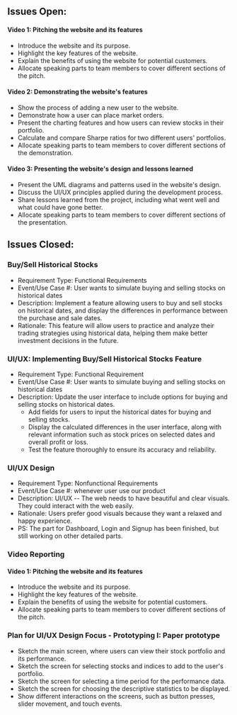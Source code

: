 ## Issues Open:

#### Video 1: Pitching the website and its features
- Introduce the website and its purpose.
- Highlight the key features of the website.
- Explain the benefits of using the website for potential customers.
- Allocate speaking parts to team members to cover different sections of the pitch.

#### Video 2: Demonstrating the website's features
- Show the process of adding a new user to the website.
- Demonstrate how a user can place market orders.
- Present the charting features and how users can review stocks in their portfolio.
- Calculate and compare Sharpe ratios for two different users' portfolios.
- Allocate speaking parts to team members to cover different sections of the demonstration.

#### Video 3: Presenting the website's design and lessons learned
- Present the UML diagrams and patterns used in the website's design.
- Discuss the UI/UX principles applied during the development process.
- Share lessons learned from the project, including what went well and what could have gone better.
- Allocate speaking parts to team members to cover different sections of the presentation.


## Issues Closed:

### Buy/Sell Historical Stocks
- Requirement Type: Functional Requirements
- Event/Use Case #: User wants to simulate buying and selling stocks on historical dates
- Description: Implement a feature allowing users to buy and sell stocks on historical dates, and display the differences in performance between the purchase and sale dates.
- Rationale: This feature will allow users to practice and analyze their trading strategies using historical data, helping them make better investment decisions in the future.

### UI/UX: Implementing Buy/Sell Historical Stocks Feature
- Requirement Type: Functional Requirement
- Event/Use Case #: User wants to simulate buying and selling stocks on historical dates
- Description: Update the user interface to include options for buying and selling stocks on historical dates.
    - Add fields for users to input the historical dates for buying and selling stocks.
    - Display the calculated differences in the user interface, along with relevant information such as stock prices on selected dates and overall profit or loss.
    - Test the feature thoroughly to ensure its accuracy and reliability.

### UI/UX Design
- Requirement Type: Nonfunctional Requirements
- Event/Use Case #: whenever user use our product
- Description: UI/UX -- The web needs to have beautiful and clear visuals. They could interact with the web easily.
- Rationale: Users prefer good visuals because they want a relaxed and happy experience.
- PS: The part for Dashboard, Login and Signup has been finished, but still working on other detailed parts.

### Video Reporting

#### Video 1: Pitching the website and its features
- Introduce the website and its purpose.
- Highlight the key features of the website.
- Explain the benefits of using the website for potential customers.
- Allocate speaking parts to team members to cover different sections of the pitch.

### Plan for UI/UX Design Focus - Prototyping I: Paper prototype
- Sketch the main screen, where users can view their stock portfolio and its performance.
- Sketch the screen for selecting stocks and indices to add to the user's portfolio.
- Sketch the screen for selecting a time period for the performance data.
- Sketch the screen for choosing the descriptive statistics to be displayed.
- Show different interactions on the screens, such as button presses, slider movement, and touch events.